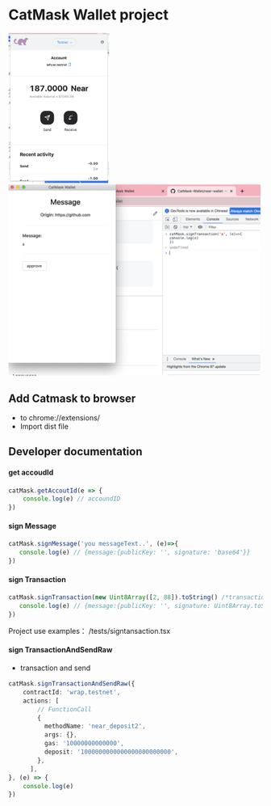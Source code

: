 # CatMask Wallet project

<img width="200" src="/readme/overView.png" />
<img width="500" src="/readme/message.png" />

## Add Catmask to browser
* to chrome://extensions/
* Import dist file
## Developer documentation

#### get accoudId
```js
catMask.getAccoutId(e => {
    console.log(e) // accoundID
})
```
 #### sign Message
 ```js
catMask.signMessage('you messageText..', (e)=>{
    console.log(e) // {message:{publicKey: '', signature: 'base64'}}
})
 ```
 #### sign Transaction
 ```js
catMask.signTransaction(new Uint8Array([2, 88]).toString() /*transaction hash*/, (e)=>{
    console.log(e) // {message:{publicKey: '', signature: Uint8Array.toString()}}
})
```
Project use examples： /tests/signtansaction.tsx


#### sign TransactionAndSendRaw
* transaction and send
```ts
catMask.signTransactionAndSendRaw({
    contractId: 'wrap.testnet',
    actions: [
        // FunctionCall
        {
          methodName: 'near_deposit2',
          args: {},
          gas: '10000000000000',
          deposit: '1000000000000000000000000',
        },
      ],
}, (e) => {
    console.log(e)
})
```
